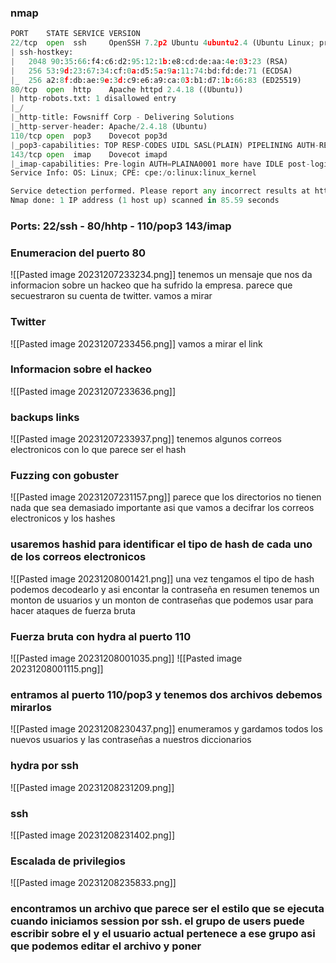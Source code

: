 ### nmap
```python
PORT    STATE SERVICE VERSION
22/tcp  open  ssh     OpenSSH 7.2p2 Ubuntu 4ubuntu2.4 (Ubuntu Linux; protocol 2.0)
| ssh-hostkey: 
|   2048 90:35:66:f4:c6:d2:95:12:1b:e8:cd:de:aa:4e:03:23 (RSA)
|   256 53:9d:23:67:34:cf:0a:d5:5a:9a:11:74:bd:fd:de:71 (ECDSA)
|_  256 a2:8f:db:ae:9e:3d:c9:e6:a9:ca:03:b1:d7:1b:66:83 (ED25519)
80/tcp  open  http    Apache httpd 2.4.18 ((Ubuntu))
| http-robots.txt: 1 disallowed entry 
|_/
|_http-title: Fowsniff Corp - Delivering Solutions
|_http-server-header: Apache/2.4.18 (Ubuntu)
110/tcp open  pop3    Dovecot pop3d
|_pop3-capabilities: TOP RESP-CODES UIDL SASL(PLAIN) PIPELINING AUTH-RESP-CODE CAPA USER
143/tcp open  imap    Dovecot imapd
|_imap-capabilities: Pre-login AUTH=PLAINA0001 more have IDLE post-login listed OK capabilities SASL-IR IMAP4rev1 LITERAL+ LOGIN-REFERRALS ID ENABLE
Service Info: OS: Linux; CPE: cpe:/o:linux:linux_kernel

Service detection performed. Please report any incorrect results at https://nmap.org/submit/ .
Nmap done: 1 IP address (1 host up) scanned in 85.59 seconds
```
### Ports: 22/ssh - 80/hhtp - 110/pop3 143/imap

### Enumeracion del puerto 80
![[Pasted image 20231207233234.png]]
tenemos un mensaje que nos da informacion sobre un hackeo que ha sufrido la empresa. parece que secuestraron su cuenta de twitter. vamos a mirar
### Twitter
![[Pasted image 20231207233456.png]]
vamos a mirar el link
### Informacion sobre el hackeo
![[Pasted image 20231207233636.png]]

### backups links
![[Pasted image 20231207233937.png]]
tenemos algunos correos electronicos con lo que parece ser el hash
### Fuzzing con gobuster
![[Pasted image 20231207231157.png]]
parece que los directorios no tienen nada que sea demasiado importante asi que vamos a decifrar los correos electronicos y los hashes
### usaremos hashid para identificar el tipo de hash de cada uno de los correos electronicos
![[Pasted image 20231208001421.png]]
una vez tengamos el tipo de hash podemos decodearlo y asi encontar la contraseña en resumen tenemos un monton de usuarios y un monton de contraseñas que podemos usar para hacer ataques de fuerza bruta
### Fuerza bruta con hydra al puerto 110 
![[Pasted image 20231208001035.png]]
![[Pasted image 20231208001115.png]]
### entramos al puerto 110/pop3 y tenemos dos archivos debemos mirarlos
![[Pasted image 20231208230437.png]]
enumeramos y gardamos todos los nuevos usuarios y las contraseñas a nuestros diccionarios
### hydra por ssh
![[Pasted image 20231208231209.png]]
### ssh
![[Pasted image 20231208231402.png]]
### Escalada de privilegios
![[Pasted image 20231208235833.png]]
### encontramos un archivo que parece ser el estilo que se ejecuta cuando iniciamos session por ssh. el grupo de users puede escribir sobre el y el usuario actual pertenece a ese grupo asi que podemos editar el archivo y poner